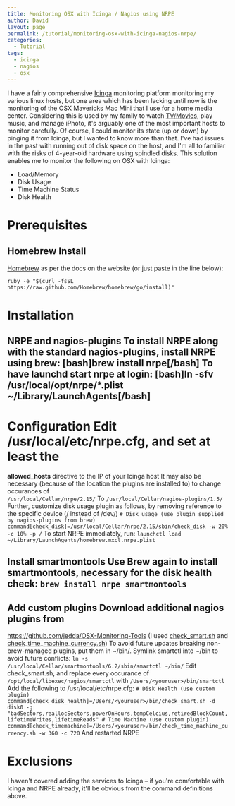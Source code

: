 ```yaml
---
title: Monitoring OSX with Icinga / Nagios using NRPE
author: David
layout: page
permalink: /tutorial/monitoring-osx-with-icinga-nagios-nrpe/
categories:
  - Tutorial
tags:
  - icinga
  - nagios
  - osx
---
```

I have a fairly comprehensive [Icinga][1] monitoring platform monitoring my various linux hosts, but one area which has been lacking until now is the monitoring of the OSX Mavericks Mac Mini that I use for a home media center. Considering this is used by my family to watch <a title="Plex" href="http://plex.tv" target="_blank">TV/Movies</a>, play music, and manage iPhoto, it's arguably one of the most important hosts to monitor carefully. Of course, I could monitor its state (up or down) by pinging it from Icinga, but I wanted to know more than that. I've had issues in the past with running out of disk space on the host, and I'm all to familiar with the risks of 4-year-old hardware using spindled disks. This solution enables me to monitor the following on OSX with Icinga:

  * Load/Memory
  * Disk Usage
  * Time Machine Status
  * Disk Health

<!--more-->

# Prerequisites

## Homebrew Install

<a title="Homebrew" href="http://brew.sh/" target="_blank">Homebrew</a> as per the docs on the website (or just paste in the line below):

`ruby -e "$(curl -fsSL https://raw.github.com/Homebrew/homebrew/go/install)"`

# Installation

## NRPE and nagios-plugins To install NRPE along with the standard nagios-plugins, install NRPE using brew: [bash]brew install nrpe[/bash] To have launchd start nrpe at login: [bash]ln -sfv /usr/local/opt/nrpe/*.plist ~/Library/LaunchAgents[/bash]

# Configuration Edit /usr/local/etc/nrpe.cfg, and set at least the

**allowed_hosts** directive to the IP of your Icinga host It may also be necessary (because of the location the plugins are installed to) to change occurances of  
`/usr/local/Cellar/nrpe/2.15/` To `/usr/local/Cellar/nagios-plugins/1.5/` Further, customize disk usage plugin as follows, by removing reference to the specific device (/ instead of /dev/<whatever>) `# Disk usage (use plugin supplied by nagios-plugins from brew) command[check_disk]=/usr/local/Cellar/nrpe/2.15/sbin/check_disk -w 20% -c 10% -p /` To start NRPE immediately, run: `launchctl load ~/Library/LaunchAgents/homebrew.mxcl.nrpe.plist`

## Install smartmontools Use Brew again to install smartmontools, necessary for the disk health check: `brew install nrpe smartmontools`

## Add custom plugins Download additional nagios plugins from

<a href="https://github.com/jedda/OSX-Monitoring-Tools" target="_blank">https://github.com/jedda/OSX-Monitoring-Tools</a> (I used <span class="css-truncate css-truncate-target"><a id="18a14441501fb6d3b2b859ec4fecb5fd-6da31795108d8cd5ee7326d82d9d4b0eb3edfa0f" class="js-directory-link" title="check_smart.sh" href="https://github.com/jedda/OSX-Monitoring-Tools/blob/master/check_smart.sh" target="_blank">check_smart.sh</a></span> and <span class="css-truncate css-truncate-target"><a id="e9adde12d25015ad2c8cfd0971bfe6c0-8123de00944c2d6f3d20bd103682602acd4ca1dd" class="js-directory-link" title="check_time_machine_currency.sh" href="https://github.com/jedda/OSX-Monitoring-Tools/blob/master/check_time_machine_currency.sh" target="_blank">check_time_machine_currency.sh</a></span>) To avoid future updates breaking non-brew-managed plugins, put them in ~/bin/. Symlink smartctl into ~/bin to avoid future conflicts: `ln -s /usr/local/Cellar/smartmontools/6.2/sbin/smartctl ~/bin/` Edit check_smart.sh, and replace every occurance of `/opt/local/libexec/nagios/smartctl` with `/Users/<youruser>/bin/smartctl` Add the following to /usr/local/etc/nrpe.cfg: `# Disk Health (use custom plugin) command[check_disk_health]=/Users/<youruser>/bin/check_smart.sh -d disk0 -g "badSectors,reallocSectors,powerOnHours,tempCelcius,retiredBlockCount,lifetimeWrites,lifetimeReads" # Time Machine (use custom plugin) command[check_timemachine]=/Users/<youruser>/bin/check_time_machine_currency.sh -w 360 -c 720` And restarted NRPE

# Exclusions

I haven't covered adding the services to Icinga &#8211; if you're comfortable with Icinga and NRPE already, it'll be obvious from the command definitions above.

 [1]: http://www.icinga.org "Icinga"
